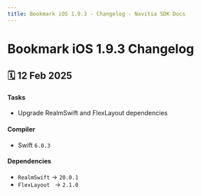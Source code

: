 ```yaml
---
title: Bookmark iOS 1.9.3 - Changelog - Navitia SDK Docs
---
```


# Bookmark iOS 1.9.3 Changelog

<h2>🗓 12 Feb 2025</h2>

#### Tasks
- Upgrade RealmSwift and FlexLayout dependencies

#### Compiler
-  Swift  `6.0.3`

#### Dependencies
- `RealmSwift` -> `20.0.1`
- `FlexLayout ` -> `2.1.0`
